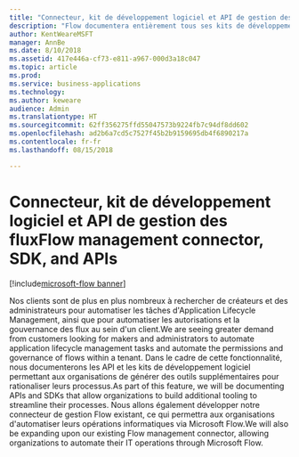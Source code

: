 ```yaml
---
title: "Connecteur, kit de développement logiciel et API de gestion des flux"
description: "Flow documentera entièrement tous ses kits de développement logiciel et API ; par exemple, la possibilité d'intégrer un IFrame d'approbations Flow dans une application, ou de créer ou supprimer des flux par programme."
author: KentWeareMSFT
manager: AnnBe
ms.date: 8/10/2018
ms.assetid: 417e446a-cf73-e811-a967-000d3a18c047
ms.topic: article
ms.prod: 
ms.service: business-applications
ms.technology: 
ms.author: keweare
audience: Admin
ms.translationtype: HT
ms.sourcegitcommit: 62ff356275ffd55047573b9224fb7c94df8dd602
ms.openlocfilehash: ad2b6a7cd5c7527f45b2b9159695db4f6890217a
ms.contentlocale: fr-fr
ms.lasthandoff: 08/15/2018

---
```

# <a name="flow-management-connector-sdk-and-apis"></a><span data-ttu-id="22d03-103">Connecteur, kit de développement logiciel et API de gestion des flux</span><span class="sxs-lookup"><span data-stu-id="22d03-103">Flow management connector, SDK, and APIs</span></span>

[!include[microsoft-flow banner](../includes/microsoft-flow.md)]




<span data-ttu-id="22d03-104">Nos clients sont de plus en plus nombreux à rechercher de créateurs et des administrateurs pour automatiser les tâches d'Application Lifecycle Management, ainsi que pour automatiser les autorisations et la gouvernance des flux au sein d'un client.</span><span class="sxs-lookup"><span data-stu-id="22d03-104">We are seeing greater demand from customers looking for makers and administrators to automate application lifecycle management tasks and automate the permissions and governance of flows within a tenant.</span></span> <span data-ttu-id="22d03-105">Dans le cadre de cette fonctionnalité, nous documenterons les API et les kits de développement logiciel permettant aux organisations de générer des outils supplémentaires pour rationaliser leurs processus.</span><span class="sxs-lookup"><span data-stu-id="22d03-105">As part of this feature, we will be documenting APIs and SDKs that allow organizations to build additional tooling to streamline their processes.</span></span>  <span data-ttu-id="22d03-106">Nous allons également développer notre connecteur de gestion Flow existant, ce qui permettra aux organisations d'automatiser leurs opérations informatiques via Microsoft Flow.</span><span class="sxs-lookup"><span data-stu-id="22d03-106">We will also be expanding upon our existing Flow management connector, allowing organizations to automate their IT operations through Microsoft Flow.</span></span>

